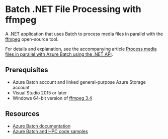 # Batch .NET File Processing with ffmpeg

A .NET application that uses Batch to process media files in parallel with the [ffmpeg](http://ffmpeg.org/) open-source tool. 

For details and explanation, see the accompanying article [Process media files in parallel with Azure Batch using the .NET API](https://docs.microsoft.com/azure/batch/tutorial-parallel-dotnet).

## Prerequisites

- Azure Batch account and linked general-purpose Azure Storage account
- Visual Studio 2015 or later
- Windows 64-bit version of [ffmpeg 3.4](https://ffmpeg.zeranoe.com/builds/win64/static/ffmpeg-3.4-win64-static.zip)

## Resources

- [Azure Batch documentation](https://docs.microsoft.com/azure/batch/)
- [Azure Batch and HPC code samples](https://github.com/Azure/azure-batch-samples)
